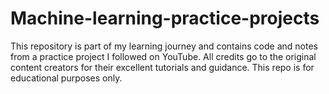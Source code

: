 # Machine-learning-practice-projects
This repository is part of my learning journey and contains code and notes from a practice project I followed on YouTube. All credits go to the original content creators for their excellent tutorials and guidance. This repo is for educational purposes only.
